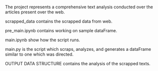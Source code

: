 The project represents a comprehensive text analysis conducted over the articles present over the web.

scrapped_data contains the scrapped data from web.

pre_main.ipynb contains working on sample dataFrame.

main.ipynb show how the script runs.

main.py is the script which scraps, analyzes, and generates a dataFrame similar to one which was directed.

OUTPUT DATA STRUCTURE contains the analysis of the scrapped texts.
